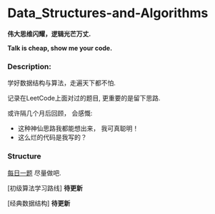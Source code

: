 # Data_Structures-and-Algorithms

**伟大思维闪耀，逻辑光芒万丈.**

**Talk is cheap, show me your code.**

### Description:
学好数据结构与算法，走遍天下都不怕.  

记录在LeetCode上面对过的题目, 更重要的是留下思路.

或许隔几个月后回顾， 会感慨:
* 这种神仙思路我都能想出来， 我可真聪明！
* 这么烂的代码是我写的？

### Structure

[每日一题](https://github.com/mhvvv/LeetCode-Note/tree/main/%E6%AF%8F%E6%97%A5%E4%B8%80%E9%A2%98)   尽量做吧.

[初级算法学习路线]  **待更新**

[经典数据结构]  **待更新**

